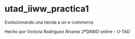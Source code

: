 # utad_iiww_practica1
Evolucionando una tienda a un e-commerce

Hecho por Victoria Rodríguez Álvarez
2ºDAWD online - U-TAD
